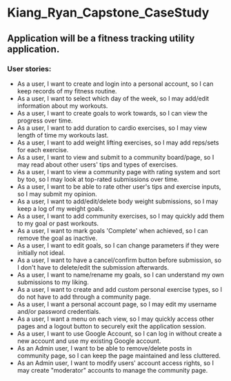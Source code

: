 # Kiang_Ryan_Capstone_CaseStudy

## Application will be a fitness tracking utility application.

### User stories:
- As a user, I want to create and login into a personal account, so I can keep records of my fitness routine.
- As a user, I want to select which day of the week, so I may add/edit information about my workouts.
- As a user, I want to create goals to work towards, so I can view the progress over time.
- As a user, I want to add duration to cardio exercises, so I may view length of time my workouts last.
- As a user, I want to add weight lifting exercises, so I may add reps/sets for each exercise.
- As a user, I want to view and submit to a community board/page, so I may read about other users' tips and types of exercises.
- As a user, I want to view a community page with rating system and sort by too, so I may look at top-rated submissions over time.
- As a user, I want to be able to rate other user's tips and exercise inputs, so I may submit my opinion. 
- As a user, I want to add/edit/delete body weight submissions, so I may keep a log of my weight goals.
- As a user, I want to add community exercises, so I may quickly add them to my goal or past workouts.
- As a user, I want to mark goals 'Complete' when achieved, so I can remove the goal as inactive.
- As a user, I want to edit goals, so I can change parameters if they were initially not ideal.
- As a user, I want to have a cancel/confirm button before submission, so I don't have to delete/edit the submission afterwards.
- As a user, I want to name/rename my goals, so I can understand my own submissions to my liking.
- As a user, I want to create and add custom personal exercise types, so I do not have to add through a community page.
- As a user, I want a personal account page, so I may edit my username and/or password credentials.
- As a user, I want a menu on each view, so I may quickly access other pages and a logout button to securely exit the application session.
- As a user, I want to use Google Account, so I can log in without create a new account and use my existing Google account.
- As an Admin user, I want to be able to remove/delete posts in community page, so I can keep the page maintained and less cluttered.
- As an Admin user, I want to modify users' account access rights, so I may create "moderator" accounts to manage the community page.

